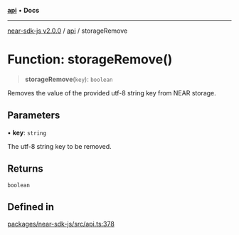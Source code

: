 [**api**](../README.md) • **Docs**

***

[near-sdk-js v2.0.0](../../packages.md) / [api](../README.md) / storageRemove

# Function: storageRemove()

> **storageRemove**(`key`): `boolean`

Removes the value of the provided utf-8 string key from NEAR storage.

## Parameters

• **key**: `string`

The utf-8 string key to be removed.

## Returns

`boolean`

## Defined in

[packages/near-sdk-js/src/api.ts:378](https://github.com/dim-daskalov/near-sdk-js/blob/be0ff522287d0e67e883a4ff1964fefe089540e8/packages/near-sdk-js/src/api.ts#L378)
